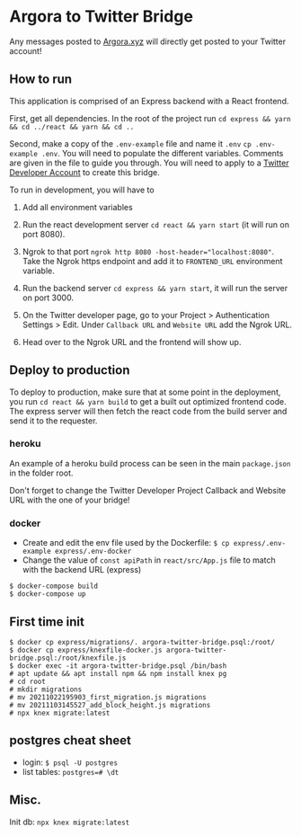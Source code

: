 # Argora to Twitter Bridge

Any messages posted to [Argora.xyz](https://argora.xyz) will directly get posted to your Twitter account!

## How to run

This application is comprised of an Express backend with a React frontend.

First, get all dependencies. In the root of the project run `cd express && yarn && cd ../react && yarn && cd ..`

Second, make a copy of the `.env-example` file and name it `.env` `cp .env-example .env`. You will need to populate the different variables. Comments are given in the file to guide you through. You will need to apply to a [Twitter Developer Account](https://developer.twitter.com/en) to create this bridge.

To run in development, you will have to

1) Add all environment variables

2) Run the react development server `cd react && yarn start` (it will run on port 8080).

3) Ngrok to that port `ngrok http 8080 -host-header="localhost:8080"`. Take the Ngrok https endpoint and add it to `FRONTEND_URL` environment variable.

4) Run the backend server `cd express && yarn start`, it will run the server on port 3000.

5) On the Twitter developer page, go to your Project > Authentication Settings > Edit. Under `Callback URL` and `Website URL` add the Ngrok URL.

6) Head over to the Ngrok URL and the frontend will show up.

## Deploy to production

To deploy to production, make sure that at some point in the deployment, you run `cd react && yarn build` to get a built out optimized frontend code. The express server will then fetch the react code from the build server and send it to the requester.

### heroku

An example of a heroku build process can be seen in the main `package.json` in the folder root.

Don't forget to change the Twitter Developer Project Callback and Website URL with the one of your bridge!

### docker

- Create and edit the env file used by the Dockerfile: `$ cp express/.env-example express/.env-docker`
- Change the value of `const apiPath` in `react/src/App.js` file to match with the backend URL (express)

```
$ docker-compose build
$ docker-compose up
```

## First time init

```
$ docker cp express/migrations/. argora-twitter-bridge.psql:/root/
$ docker cp express/knexfile-docker.js argora-twitter-bridge.psql:/root/knexfile.js
$ docker exec -it argora-twitter-bridge.psql /bin/bash
# apt update && apt install npm && npm install knex pg
# cd root
# mkdir migrations
# mv 20211022195903_first_migration.js migrations
# mv 20211103145527_add_block_height.js migrations
# npx knex migrate:latest
```

## postgres cheat sheet

- login: `$ psql -U postgres`
- list tables: `postgres=# \dt`

## Misc.

Init db: `npx knex migrate:latest`